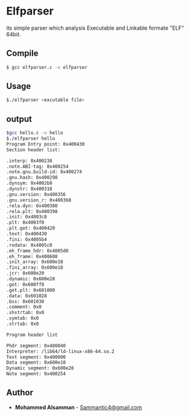 # Elfparser

its simple parser which analysis Executable and Linkable formate "ELF" 64bit.

## Compile
```sh
$ gcc elfparser.c -o elfparser
```
## Usage
```sh
$./elfparser <excutable file>
```

## output
```sh
$gcc hello.c -o hello
$./elfparser hello
Program Entry point: 0x400430 
Section header list:

.interp: 0x400238
.note.ABI-tag: 0x400254
.note.gnu.build-id: 0x400274
.gnu.hash: 0x400298
.dynsym: 0x4002b8
.dynstr: 0x400318
.gnu.version: 0x400356
.gnu.version_r: 0x400360
.rela.dyn: 0x400380
.rela.plt: 0x400398
.init: 0x4003c8
.plt: 0x4003f0
.plt.got: 0x400420
.text: 0x400430
.fini: 0x4005b4
.rodata: 0x4005c0
.eh_frame_hdr: 0x4005d0
.eh_frame: 0x400608
.init_array: 0x600e10
.fini_array: 0x600e18
.jcr: 0x600e20
.dynamic: 0x600e28
.got: 0x600ff8
.got.plt: 0x601000
.data: 0x601028
.bss: 0x601038
.comment: 0x0
.shstrtab: 0x0
.symtab: 0x0
.strtab: 0x0

Program header list

Phdr segment: 0x400040
Interpreter: /lib64/ld-linux-x86-64.so.2
Text segment: 0x400000
Data segment: 0x600e10
Dynamic segment: 0x600e28
Note segment: 0x400254
```
## Author
* **Mohammed Alsamman** - Sammantic4@gmail.com 

